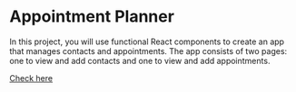 # Appointment Planner
In this project, you will use functional React components to create an app that manages contacts and appointments. The app consists of two pages: one to view and add contacts and one to view and add appointments.

[Check here](https://appointment-form2.netlify.app)
